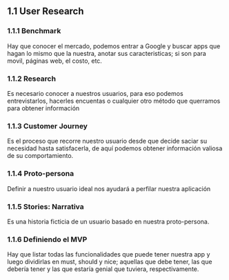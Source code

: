 ## 1.1 User Research

### 1.1.1 Benchmark

Hay que conocer el mercado, podemos entrar a Google y buscar apps que
hagan lo mismo que la nuestra, anotar sus caracteristicas; si son para
movil, páginas web, el costo, etc.

### 1.1.2 Research

Es necesario conocer a nuestros usuarios, para eso podemos
entrevistarlos, hacerles encuentas o cualquier otro método que querramos
para obtener información

### 1.1.3 Customer Journey

Es el proceso que recorre nuestro usuario desde que decide saciar su
necesidad hasta satisfacerla, de aquí podemos obtener información
valiosa de su comportamiento.

### 1.1.4 Proto-persona

Definir a nuestro usuario ideal nos ayudará a perfilar nuestra
aplicación

### 1.1.5 Stories: Narrativa

Es una historia ficticia de un usuario basado en nuestra proto-persona.

### 1.1.6 Definiendo el MVP

Hay que listar todas las funcionalidades que puede tener nuestra app y
luego dividirlas en must, should y nice; aquellas que debe tener, las
que debería tener y las que estaría genial que tuviera, respectivamente.

